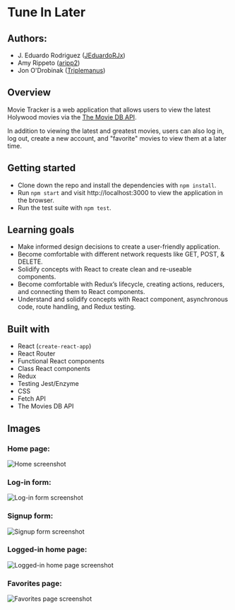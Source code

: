 # Tune In Later

## Authors:
* J. Eduardo Rodriguez ([JEduardoRJx](https://github.com/JEduardoRJx))
* Amy Rippeto ([aripp2](https://github.com/aripp2))
* Jon O'Drobinak ([Triplemanus](https://github.com/Triplemanus))

## Overview
Movie Tracker is a web application that allows users to view the latest Holywood movies via the [The Movie DB API](https://www.themoviedb.org/documentation/api).

In addition to viewing the latest and greatest movies, users can also log in, log out, create a new account, and "favorite" movies to view them at a later time.

## Getting started
* Clone down the repo and install the dependencies with `npm install`.
* Run `npm start` and visit http://localhost:3000 to view the application in the browser.
* Run the test suite with `npm test`.

## Learning goals
* Make informed design decisions to create a user-friendly application.
* Become comfortable with different network requests like GET, POST, & DELETE.
* Solidify concepts with React to create clean and re-useable components.
* Become comfortable with Redux’s lifecycle, creating actions, reducers, and connecting them to React components.
* Understand and solidify concepts with React component, asynchronous code, route handling, and Redux testing.

## Built with
  * React (`create-react-app`)
  * React Router
  * Functional React components
  * Class React components
  * Redux
  * Testing Jest/Enzyme
  * CSS
  * Fetch API
  * The Movies DB API

## Images

### Home page:
![Home screenshot](./src/images/home-page.png)

### Log-in form:
![Log-in form screenshot](./src/images/log-in-form.png)

### Signup form:
![Signup form screenshot](./src/images/sign-up.png)

### Logged-in home page:
![Logged-in home page screenshot](./src/images/logged-in-home-page.png)

### Favorites page:
![Favorites page screenshot](./src/images/favorites-page.png)


